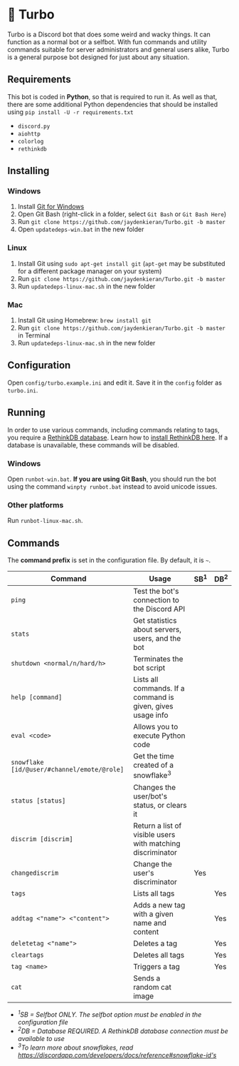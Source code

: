 # :rocket: Turbo
Turbo is a Discord bot that does some weird and wacky things. It can function as a normal bot or a selfbot. With fun commands and utility commands suitable for server administrators and general users alike, Turbo is a general purpose bot designed for just about any situation.

## Requirements
This bot is coded in **Python**, so that is required to run it. As well as that, there are some additional Python dependencies that should be installed using `pip install -U -r requirements.txt`

- `discord.py`
- `aiohttp`
- `colorlog`
- `rethinkdb`

## Installing
### Windows
1. Install [Git for Windows](https://git-for-windows.github.io/)
2. Open Git Bash (right-click in a folder, select `Git Bash` or `Git Bash Here`)
3. Run `git clone https://github.com/jaydenkieran/Turbo.git -b master`
4. Open `updatedeps-win.bat` in the new folder

### Linux
1. Install Git using `sudo apt-get install git` (`apt-get` may be substituted for a different package manager on your system)
2. Run `git clone https://github.com/jaydenkieran/Turbo.git -b master`
3. Run `updatedeps-linux-mac.sh` in the new folder

### Mac
1. Install Git using Homebrew: `brew install git`
2. Run `git clone https://github.com/jaydenkieran/Turbo.git -b master` in Terminal
3. Run `updatedeps-linux-mac.sh` in the new folder

## Configuration
Open `config/turbo.example.ini` and edit it. Save it in the `config` folder as `turbo.ini`.

## Running
In order to use various commands, including commands relating to tags, you require a [RethinkDB database](https://www.rethinkdb.com/). Learn how to [install RethinkDB here](https://www.rethinkdb.com/docs/install/). If a database is unavailable, these commands will be disabled.

### Windows
Open `runbot-win.bat`. **If you are using Git Bash**, you should run the bot using the command `winpty runbot.bat` instead to avoid unicode issues.
### Other platforms
Run `runbot-linux-mac.sh`.

## Commands
The **command prefix** is set in the configuration file. By default, it is `~`.

Command | Usage | SB<sup>1</sup> | DB<sup>2</sup>
--- | --- | --- | ---
`ping` | Test the bot's connection to the Discord API ||
`stats` | Get statistics about servers, users, and the bot ||
`shutdown <normal/n/hard/h>` | Terminates the bot script ||
`help [command]` | Lists all commands. If a command is given, gives usage info ||
`eval <code>` | Allows you to execute Python code ||
`snowflake [id/@user/#channel/emote/@role]` | Get the time created of a snowflake<sup>3</sup> ||
`status [status]` | Changes the user/bot's status, or clears it ||
`discrim [discrim]` | Return a list of visible users with matching discriminator ||
`changediscrim` | Change the user's discriminator | Yes |
`tags` | Lists all tags || Yes
`addtag <"name"> <"content">` | Adds a new tag with a given name and content || Yes
`deletetag <"name">` | Deletes a tag || Yes
`cleartags` | Deletes all tags || Yes
`tag <name>` | Triggers a tag || Yes
`cat` | Sends a random cat image ||

- *<sup>1</sup>SB = Selfbot ONLY. The selfbot option must be enabled in the configuration file*
- *<sup>2</sup>DB = Database REQUIRED. A RethinkDB database connection must be available to use*
- *<sup>3</sup>To learn more about snowflakes, read https://discordapp.com/developers/docs/reference#snowflake-id's*
